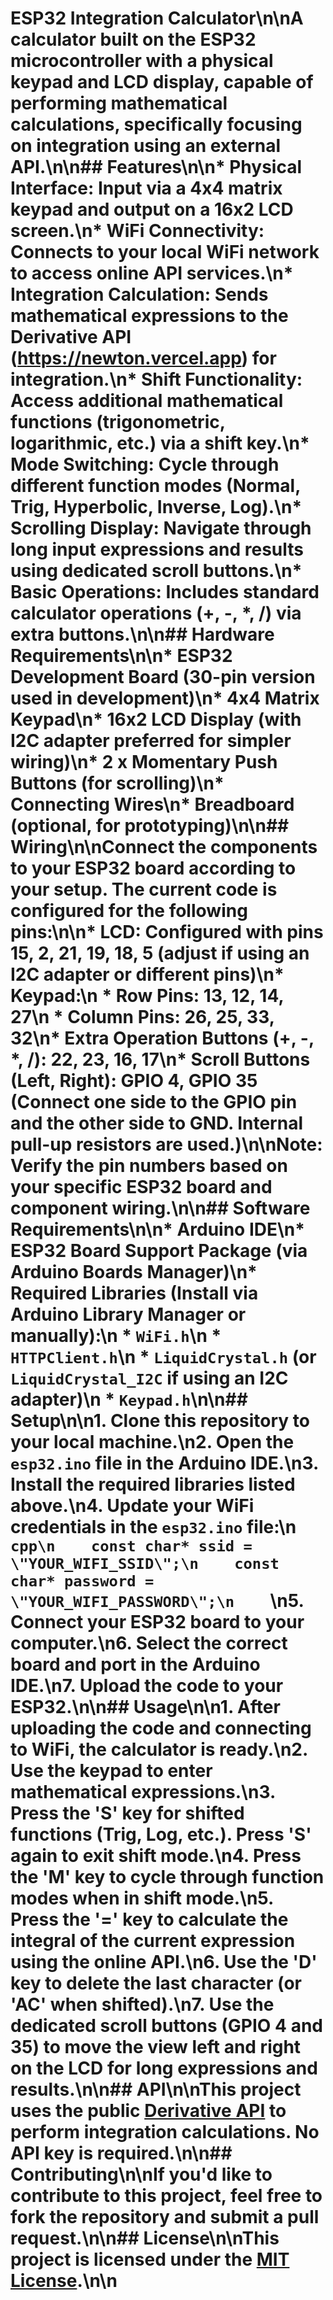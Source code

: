 # ESP32 Integration Calculator\n\nA calculator built on the ESP32 microcontroller with a physical keypad and LCD display, capable of performing mathematical calculations, specifically focusing on integration using an external API.\n\n## Features\n\n*   **Physical Interface:** Input via a 4x4 matrix keypad and output on a 16x2 LCD screen.\n*   **WiFi Connectivity:** Connects to your local WiFi network to access online API services.\n*   **Integration Calculation:** Sends mathematical expressions to the Derivative API (https://newton.vercel.app) for integration.\n*   **Shift Functionality:** Access additional mathematical functions (trigonometric, logarithmic, etc.) via a shift key.\n*   **Mode Switching:** Cycle through different function modes (Normal, Trig, Hyperbolic, Inverse, Log).\n*   **Scrolling Display:** Navigate through long input expressions and results using dedicated scroll buttons.\n*   **Basic Operations:** Includes standard calculator operations (+, -, \*, /) via extra buttons.\n\n## Hardware Requirements\n\n*   ESP32 Development Board (30-pin version used in development)\n*   4x4 Matrix Keypad\n*   16x2 LCD Display (with I2C adapter preferred for simpler wiring)\n*   2 x Momentary Push Buttons (for scrolling)\n*   Connecting Wires\n*   Breadboard (optional, for prototyping)\n\n## Wiring\n\nConnect the components to your ESP32 board according to your setup. The current code is configured for the following pins:\n\n*   **LCD:** Configured with pins 15, 2, 21, 19, 18, 5 (adjust if using an I2C adapter or different pins)\n*   **Keypad:**\n    *   Row Pins: 13, 12, 14, 27\n    *   Column Pins: 26, 25, 33, 32\n*   **Extra Operation Buttons (+, -, \*, /):** 22, 23, 16, 17\n*   **Scroll Buttons (Left, Right):** GPIO 4, GPIO 35 (Connect one side to the GPIO pin and the other side to GND. Internal pull-up resistors are used.)\n\n**Note:** Verify the pin numbers based on your specific ESP32 board and component wiring.\n\n## Software Requirements\n\n*   Arduino IDE\n*   ESP32 Board Support Package (via Arduino Boards Manager)\n*   Required Libraries (Install via Arduino Library Manager or manually):\n    *   `WiFi.h`\n    *   `HTTPClient.h`\n    *   `LiquidCrystal.h` (or `LiquidCrystal_I2C` if using an I2C adapter)\n    *   `Keypad.h`\n\n## Setup\n\n1.  Clone this repository to your local machine.\n2.  Open the `esp32.ino` file in the Arduino IDE.\n3.  Install the required libraries listed above.\n4.  Update your WiFi credentials in the `esp32.ino` file:\n    ```cpp\n    const char* ssid = \"YOUR_WIFI_SSID\";\n    const char* password = \"YOUR_WIFI_PASSWORD\";\n    ```\n5.  Connect your ESP32 board to your computer.\n6.  Select the correct board and port in the Arduino IDE.\n7.  Upload the code to your ESP32.\n\n## Usage\n\n1.  After uploading the code and connecting to WiFi, the calculator is ready.\n2.  Use the keypad to enter mathematical expressions.\n3.  Press the 'S' key for shifted functions (Trig, Log, etc.). Press 'S' again to exit shift mode.\n4.  Press the 'M' key to cycle through function modes when in shift mode.\n5.  Press the '=' key to calculate the integral of the current expression using the online API.\n6.  Use the 'D' key to delete the last character (or 'AC' when shifted).\n7.  Use the dedicated scroll buttons (GPIO 4 and 35) to move the view left and right on the LCD for long expressions and results.\n\n## API\n\nThis project uses the public [Derivative API](https://newton.vercel.app) to perform integration calculations. No API key is required.\n\n## Contributing\n\nIf you'd like to contribute to this project, feel free to fork the repository and submit a pull request.\n\n## License\n\nThis project is licensed under the [MIT License](LICENSE).\n\n 

